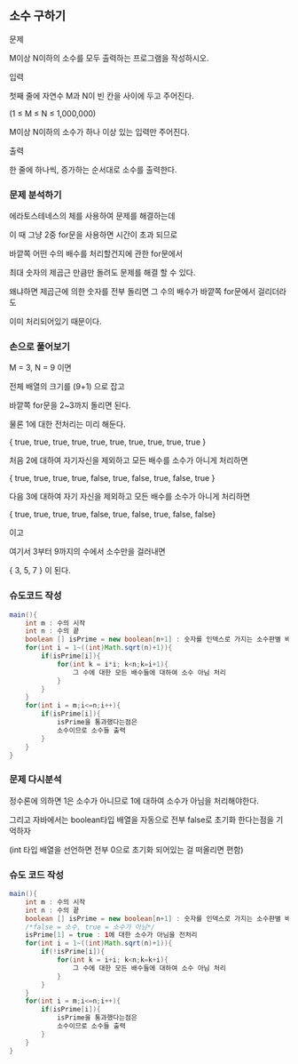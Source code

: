 ## 소수 구하기

문제

M이상 N이하의 소수를 모두 출력하는 프로그램을 작성하시오.

입력

첫째 줄에 자연수 M과 N이 빈 칸을 사이에 두고 주어진다. 

(1 ≤ M ≤ N ≤ 1,000,000) 

M이상 N이하의 소수가 하나 이상 있는 입력만 주어진다.

출력

한 줄에 하나씩, 증가하는 순서대로 소수를 출력한다.

### 문제 분석하기

에라토스테네스의 체를 사용하여 문제를 해결하는데 

이 때 그냥 2중 for문을 사용하면 시간이 초과 되므로

바깥쪽 어떤 수의 배수를 처리할건지에 관한 for문에서

최대 숫자의 제곱근 만큼만 돌려도 문제를 해결 할 수 있다.

왜냐하면 제곱근에 의한 숫자를 전부 돌리면 그 수의 배수가 바깥쪽 for문에서 걸리더라도

이미 처리되어있기 때문이다.

### 손으로 풀어보기

M = 3, N = 9 이면

전체 배열의 크기를 (9+1) 으로 잡고 

바깥쪽 for문을 2~3까지 돌리면 된다.

물론 1에 대한 전처리는 미리 해둔다.

{ true, true, true, true, true, true, true, true, true, true }

처음 2에 대하여 자기자신을 제외하고 모든 배수를 소수가 아니게 처리하면

{ true, true, true, true, false, true, false, true, false, true }

다음 3에 대하여 자기 자신을 제외하고 모든 배수를 소수가 아니게 처리하면

{ true, true, true, true, false, true, false, true, false, false}

이고

여기서 3부터 9까지의 수에서 소수만을 걸러내면 

{ 3, 5, 7 } 이 된다.

### 슈도코드 작성

```java
main(){
    int m : 수의 시작
    int n : 수의 끝
    boolean [] isPrime = new boolean[n+1] : 숫자를 인덱스로 가지는 소수판별 배열
    for(int i = 1~((int)Math.sqrt(n)+1)){
        if(isPrime[i]){
            for(int k = i*i; k<n;k=i+1){
                그 수에 대한 모든 배수들에 대하여 소수 아님 처리
            }
        }
    }
    for(int i = m;i<=n;i++){
        if(isPrime[i]){
            isPrime을 통과했다는점은
            소수이므로 소수들 출력
        }
    }
}
```

### 문제 다시분석

정수론에 의하면 1은 소수가 아니므로 1에 대하여 소수가 아님을 처리해야한다.

그리고 자바에서는 boolean타입 배열을 자동으로 전부 false로 초기화 한다는점을 기억하자

(int 타입 배열을 선언하면 전부 0으로 초기화 되어있는 걸 떠올리면 편함)

### 슈도 코드 작성
```java
main(){
    int m : 수의 시작
    int n : 수의 끝
    boolean [] isPrime = new boolean[n+1] : 숫자를 인덱스로 가지는 소수판별 배열
    /*false = 소수, true = 소수가 아님*/
    isPrime[1] = true : 1에 대한 소수가 아님을 전처리
    for(int i = 1~((int)Math.sqrt(n)+1)){
        if(!isPrime[i]){
            for(int k = i+i; k<n;k=k+i){
                그 수에 대한 모든 배수들에 대하여 소수 아님 처리
            }
        }
    }
    for(int i = m;i<=n;i++){
        if(isPrime[i]){
            isPrime을 통과했다는점은
            소수이므로 소수들 출력
        }
    }
}
```